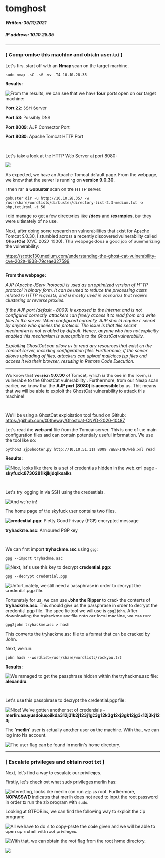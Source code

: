 # tomghost

##### Written: 05/11/2021

##### IP address: 10.10.28.35

---

### [ Compromise this machine and obtain user.txt ]

Let's first start off with an **Nmap** scan on the target machine.

```
sudo nmap -sC -sV -vv -T4 10.10.28.35
```

**Results:**

<img style="float: left;" src="screenshots/screenshot1.png">

From the results, we can see that we have **four** ports open on our target machine:

**Port 22**: SSH Server

**Port 53**: Possibly DNS

**Port 8009**: AJP Connector Port

**Port 8080**: Apache Tomcat HTTP Port

<br>

Let's take a look at the HTTP Web Server at port 8080:

<img style="float: left;" src="screenshots/screenshot2.png">

<br>

As expected, we have an Apache Tomcat default page. From the webpage, we know that the server is running on **version 9.0.30**.

I then ran a **Gobuster** scan on the HTTP server.

```
gobuster dir -u http://10.10.28.35/ -w /usr/share/wordlists/dirbuster/directory-list-2.3-medium.txt -x php,txt,html -t 50
```

I did manage to get a few directories like **/docs** and **/examples**, but they were ultimately of no use.

Next, after doing some research on vulnerabilities that exist for Apache Tomcat 9.0.30, I stumbled across a recently discovered vulnerability called **GhostCat** (CVE-2020-1938). This webpage does a good job of summarizing the vulnerability:

https://scottc130.medium.com/understanding-the-ghost-cat-vulnerability-cve-2020-1938-79ceae327599

---

**From the webpage:** 

*AJP (Apache JServ Protocol) is used as an optimized version of HTTP protocol in binary form. It can be used to reduce the processing costs related to HTTP requests, and is mostly used in scenarios that require clustering or reverse proxies.*

*If the AJP port (default - 8009) is exposed to the internet and is not configured correctly, attackers can freely access it to read from and write files to the server. When configured correctly, AJP should require a secret by anyone who queries the protocol. The issue is that this secret mechanism is not enabled by default. Hence, anyone who has not explicitly enabled this mechanism is susceptible to the GhostCat vulnerability.* 

*Exploiting GhostCat can allow us to read any resources that exist on the Tomcat server, including configuration files. Furthermore, if the server allows uploading of files, attackers can upload malicious jsp files and access it via their browser, resulting in Remote Code Execution.*

---

We know that **version 9.0.30** of Tomcat, which is the one in the room, is vulnerable to the GhostCat vulnerability . Furthermore, from our Nmap scan earlier, we know that the **AJP port (8080) is accessible** by us. This means that we will be able to exploit the GhostCat vulnerability to attack this machine!

<br>

We'll be using a GhostCat exploitation tool found on Github: https://github.com/00theway/Ghostcat-CNVD-2020-10487

Let's read the **web.xml** file from the Tomcat server. This is one of the main configuration files and can contain potentially useful information. We use the tool like so:

```
python3 ajpShooter.py http://10.10.51.118 8009 /WEB-INF/web.xml read
```

**Results:**

<img style="float: left;" src="screenshots/screenshot3.png">

Nice, looks like there is a set of credentials hidden in the web.xml page - **skyfuck:8730281lkjlkjdqlksalks**

<br>

Let's try logging in via SSH using the credentials.

<img style="float: left;" src="screenshots/screenshot4.png">

And we're in!

The home page of the skyfuck user contains two files.

<img style="float: left;" src="screenshots/screenshot5.png">

**credential.pgp**: Pretty Good Privacy (PGP) encrypted message

**tryhackme.asc**: Armoured PGP key

<br>

We can first import **tryhackme.asc** using `gpg`:

```
gpg --import tryhackme.asc
```

<img style="float: left;" src="screenshots/screenshot6.png">

Next, let's use this key to decrypt **credential.pgp**:

```
gpg --decrypt credential.pgp
```

<img style="float: left;" src="screenshots/screenshot7.png">

Unfortunately, we still need a passphrase in order to decrypt the credential.pgp file.

Fortunately for us, we can use **John the Ripper** to crack the contents of **tryhackme.asc**. This should give us the passphrase in order to decrypt the credential.pgp file. The specific tool we will use is `gpg2john`. After downloading the tryhackme.asc file onto our local machine, we can run:

```
gpg2john tryhackme.asc > hash
```

This converts the tryhackme.asc file to a format that can be cracked by John.

Next, we run:

```
john hash --wordlist=/usr/share/wordlists/rockyou.txt
```

**Results:**

<img style="float: left;" src="screenshots/screenshot8.png">

We managed to get the passphrase hidden within the tryhackme.asc file: **alexandru**.

<br>

Let's use this passphrase to decrypt the credential.pgp file:

<img style="float: left;" src="screenshots/screenshot9.png">

Nice! We've gotten another set of credentials - **merlin:asuyusdoiuqoilkda312j31k2j123j1g23g12k3g12kj3gk12jg3k12j3kj123j**

The '**merlin**' user is actually another user on the machine. With that, we can log into his account.

<img style="float: left;" src="screenshots/screenshot10.png">

The user flag can be found in merlin's home directory.

---

### [ Escalate privileges and obtain root.txt ]

Next, let's find a way to escalate our privileges.

Firstly, let's check out what sudo privileges merlin has:

<img style="float: left;" src="screenshots/screenshot11.png">

Interesting, looks like merlin can run `zip` as root. Furthermore, **NOPASSWD** indicates that merlin does not need to input the root password in order to run the zip program with `sudo`.

Looking at GTFOBins, we can find the following way to exploit the zip program:

<img style="float: left;" src="screenshots/screenshot12.png">

All we have to do is to copy-paste the code given and we will be able to open up a shell with root privileges:

<img style="float: left;" src="screenshots/screenshot13.png">

With that, we can obtain the root flag from the root home directory.

<img style="float: left;" src="screenshots/screenshot14.png">
